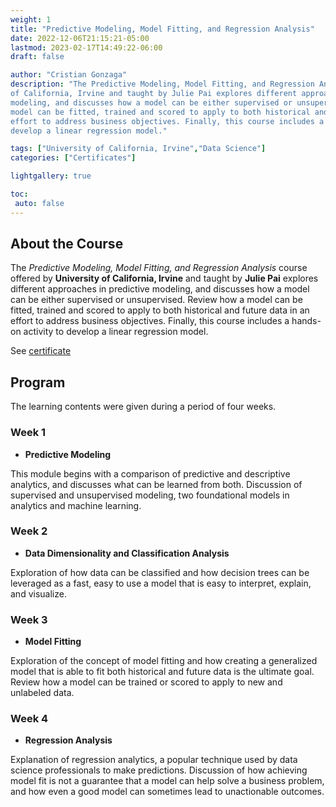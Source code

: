 ```yaml
---
weight: 1
title: "Predictive Modeling, Model Fitting, and Regression Analysis"
date: 2022-12-06T21:15:21-05:00
lastmod: 2023-02-17T14:49:22-06:00
draft: false

author: "Cristian Gonzaga"
description: "The Predictive Modeling, Model Fitting, and Regression Analysis course offered by University 
of California, Irvine and taught by Julie Pai explores different approaches in predictive 
modeling, and discusses how a model can be either supervised or unsupervised. Review how a 
model can be fitted, trained and scored to apply to both historical and future data in an 
effort to address business objectives. Finally, this course includes a hands-on activity to 
develop a linear regression model."

tags: ["University of California, Irvine","Data Science"]
categories: ["Certificates"]

lightgallery: true

toc:
 auto: false
---
```

<!--more-->

## About the Course

The *Predictive Modeling, Model Fitting, and Regression Analysis* course offered by **University 
of California, Irvine** and taught by **Julie Pai** explores different approaches in predictive 
modeling, and discusses how a model can be either supervised or unsupervised. Review how a 
model can be fitted, trained and scored to apply to both historical and future data in an 
effort to address business objectives. Finally, this course includes a hands-on activity to 
develop a linear regression model.

See [certificate](https://coursera.org/share/12918ffd7d978f5a4982434a4c5b3263)


## Program

The learning contents were given during a period of four weeks.

### Week 1
* **Predictive Modeling**

This module begins with a comparison of predictive and descriptive analytics, and discusses what 
can be learned from both. Discussion of supervised and unsupervised modeling, two foundational 
models in analytics and machine learning.

### Week 2
* **Data Dimensionality and Classification Analysis**

Exploration of how data can be classified and how decision trees can be leveraged as a fast, 
easy to use a model that is easy to interpret, explain, and visualize.

### Week 3
* **Model Fitting**

Exploration of the concept of model fitting and how creating a generalized model that is able to 
fit both historical and future data is the ultimate goal. Review how a model can be trained or 
scored to apply to new and unlabeled data.

### Week 4
* **Regression Analysis**

Explanation of regression analytics, a popular technique used by data science professionals to 
make predictions. Discussion of how achieving model fit is not a guarantee that a model can help 
solve a business problem, and how even a good model can sometimes lead to unactionable outcomes.



